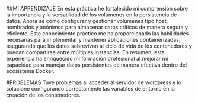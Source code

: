 ##MI APRENDIZAJE
En esta práctica he fortalecido mi comprensión sobre la importancia y la versatilidad de los volúmenes en la persistencia de datos. Ahora sé cómo configurar y gestionar volúmenes tipo host, nombrados y anónimos para almacenar datos críticos de manera segura y eficiente. Este conocimiento práctico me ha proporcionado las habilidades necesarias para implementar y mantener aplicaciones containerizadas, asegurando que los datos sobrevivan al ciclo de vida de los contenedores y puedan compartirse entre múltiples instancias. En resumen, esta experiencia ha enriquecido mi formación profesional al mejorar mi capacidad para manejar datos persistentes de manera efectiva dentro del ecosistema Docker.

#PROBLEMAS
Tuve problemas al acceder al servidor de wordpress y lo solucione configurando correctamente las variables de entorno en la creación de los contenedores.
